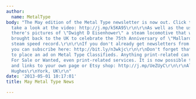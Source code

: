```yaml
---
author:
  name: MetalType
body: "The May edition of the Metal Type newsletter is now out. Click this link to
  take a look at the video: http://j.mp/k5KA95\r\n\r\nAs well as the usual site news,
  there's pictures of \"Dwight D Eisenhower\" a steam locomotive that was recently
  brought back to the UK to celebrate the 75th Anniversary of \"Mallard's\" world
  steam speed record.\r\n\r\nIf you don't already get newsletters from Metal Type,
  you can subscribe here: http://bit.ly/n3wkjc\r\n\r\nDon't forget that it's free
  to place an ad on Metal Type Classifieds. Anything print-related can be posted.
  For Sale or Wanted, even print-related services. It is now possible to post pictures,
  and links to your own page or Etsy shop: http://j.mp/UeZUyC\r\n\r\nAll the Best\r\nDave
  Hughes\r\nYork, UK\r\n"
date: '2013-05-01 10:17:01'
title: May Metal Type News

---
```

